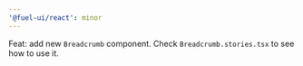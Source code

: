 ```yaml
---
'@fuel-ui/react': minor
---
```


Feat: add new `Breadcrumb` component. Check `Breadcrumb.stories.tsx` to see how to use it.
